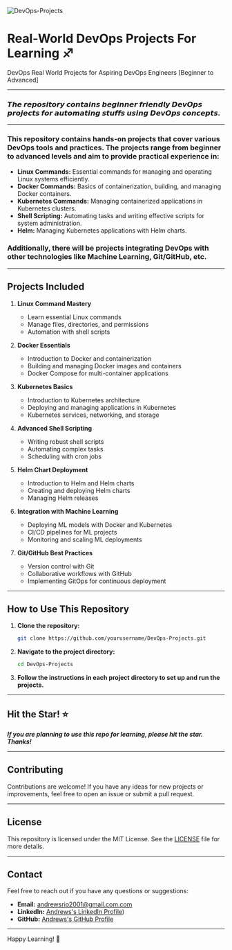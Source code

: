 ![DevOps-Projects](https://imgur.com/qimdPIU.png)

# Real-World DevOps Projects For Learning ♐

DevOps Real World Projects for Aspiring DevOps Engineers [Beginner to Advanced]

---

### 𝙏𝙝𝙚 𝙧𝙚𝙥𝙤𝙨𝙞𝙩𝙤𝙧𝙮 𝙘𝙤𝙣𝙩𝙖𝙞𝙣𝙨 𝙗𝙚𝙜𝙞𝙣𝙣𝙚𝙧 𝙛𝙧𝙞𝙚𝙣𝙙𝙡𝙮 𝘿𝙚𝙫𝙊𝙥𝙨 𝙥𝙧𝙤𝙟𝙚𝙘𝙩𝙨 𝙛𝙤𝙧 𝙖𝙪𝙩𝙤𝙢𝙖𝙩𝙞𝙣𝙜 𝙨𝙩𝙪𝙛𝙛𝙨 𝙪𝙨𝙞𝙣𝙜 𝘿𝙚𝙫𝙊𝙥𝙨 𝙘𝙤𝙣𝙘𝙚𝙥𝙩𝙨.

---

### This repository contains hands-on projects that cover various DevOps tools and practices. The projects range from beginner to advanced levels and aim to provide practical experience in:

- **Linux Commands:** Essential commands for managing and operating Linux systems efficiently.
- **Docker Commands:** Basics of containerization, building, and managing Docker containers.
- **Kubernetes Commands:** Managing containerized applications in Kubernetes clusters.
- **Shell Scripting:** Automating tasks and writing effective scripts for system administration.
- **Helm:** Managing Kubernetes applications with Helm charts.

### Additionally, there will be projects integrating DevOps with other technologies like Machine Learning, Git/GitHub, etc.

---

## Projects Included

1. **Linux Command Mastery**
    - Learn essential Linux commands
    - Manage files, directories, and permissions
    - Automation with shell scripts

2. **Docker Essentials**
    - Introduction to Docker and containerization
    - Building and managing Docker images and containers
    - Docker Compose for multi-container applications

3. **Kubernetes Basics**
    - Introduction to Kubernetes architecture
    - Deploying and managing applications in Kubernetes
    - Kubernetes services, networking, and storage

4. **Advanced Shell Scripting**
    - Writing robust shell scripts
    - Automating complex tasks
    - Scheduling with cron jobs

5. **Helm Chart Deployment**
    - Introduction to Helm and Helm charts
    - Creating and deploying Helm charts
    - Managing Helm releases

6. **Integration with Machine Learning**
    - Deploying ML models with Docker and Kubernetes
    - CI/CD pipelines for ML projects
    - Monitoring and scaling ML deployments

7. **Git/GitHub Best Practices**
    - Version control with Git
    - Collaborative workflows with GitHub
    - Implementing GitOps for continuous deployment

---

## How to Use This Repository

1. **Clone the repository:**
    ```sh
    git clone https://github.com/yourusername/DevOps-Projects.git
    ```

2. **Navigate to the project directory:**
    ```sh
    cd DevOps-Projects
    ```

3. **Follow the instructions in each project directory to set up and run the projects.**

---

## Hit the Star! ⭐
***If you are planning to use this repo for learning, please hit the star. Thanks!***

---

## Contributing

Contributions are welcome! If you have any ideas for new projects or improvements, feel free to open an issue or submit a pull request.

---

## License

This repository is licensed under the MIT License. See the [LICENSE](LICENSE) file for more details.

---

## Contact

Feel free to reach out if you have any questions or suggestions:

- **Email:** andrewsrio2001@gmail.com.com
- **LinkedIn:** [Andrews's LinkedIn Profile](https://www.linkedin.com/in/mandrews25/))
- **GitHub:** [Andrews's GitHub Profile](https://github.com/yourusername)

---

Happy Learning! 🚀
